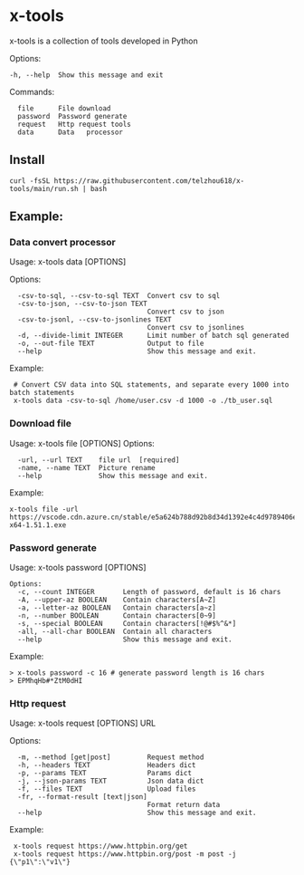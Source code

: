 # x-tools

x-tools is a collection of tools developed in Python

Options:

```shell
-h, --help  Show this message and exit
```

Commands:

```shell
  file      File download
  password  Password generate
  request   Http request tools
  data      Data   processor
```

## Install

```shell
curl -fsSL https://raw.githubusercontent.com/telzhou618/x-tools/main/run.sh | bash
```

## Example:

### Data convert  processor

Usage: x-tools data [OPTIONS]

Options:

```shell
  -csv-to-sql, --csv-to-sql TEXT  Convert csv to sql
  -csv-to-json, --csv-to-json TEXT
                                  Convert csv to json
  -csv-to-jsonl, --csv-to-jsonlines TEXT
                                  Convert csv to jsonlines
  -d, --divide-limit INTEGER      Limit number of batch sql generated
  -o, --out-file TEXT             Output to file
  --help                          Show this message and exit.
```

Example:

```shell
 # Convert CSV data into SQL statements, and separate every 1000 into batch statements
 x-tools data -csv-to-sql /home/user.csv -d 1000 -o ./tb_user.sql
```

### Download file

Usage: x-tools file [OPTIONS]
Options:

```shell
  -url, --url TEXT    file url  [required]
  -name, --name TEXT  Picture rename
  --help              Show this message and exit.
```

Example:

```shell
x-tools file -url https://vscode.cdn.azure.cn/stable/e5a624b788d92b8d34d1392e4c4d9789406efe8f/VSCodeUserSetup-x64-1.51.1.exe
```

### Password generate

Usage: x-tools password [OPTIONS]

```shell
Options:
  -c, --count INTEGER       Length of password, default is 16 chars
  -A, --upper-az BOOLEAN    Contain characters[A~Z]
  -a, --letter-az BOOLEAN   Contain characters[a~z]
  -n, --number BOOLEAN      Contain characters[0~9]
  -s, --special BOOLEAN     Contain characters[!@#$%^&*]
  -all, --all-char BOOLEAN  Contain all characters
  --help                    Show this message and exit.
```

Example:

```shell
> x-tools password -c 16 # generate password length is 16 chars
> EPMhqHb#*ZtM0dHI
```

### Http request

Usage: x-tools request [OPTIONS] URL

Options:

```shell
  -m, --method [get|post]         Request method
  -h, --headers TEXT              Headers dict
  -p, --params TEXT               Params dict
  -j, --json-params TEXT          Json data dict
  -f, --files TEXT                Upload files
  -fr, --format-result [text|json]
                                  Format return data
  --help                          Show this message and exit.
```

Example:

```shell
 x-tools request https://www.httpbin.org/get
 x-tools request https://www.httpbin.org/post -m post -j {\"p1\":\"v1\"}
```